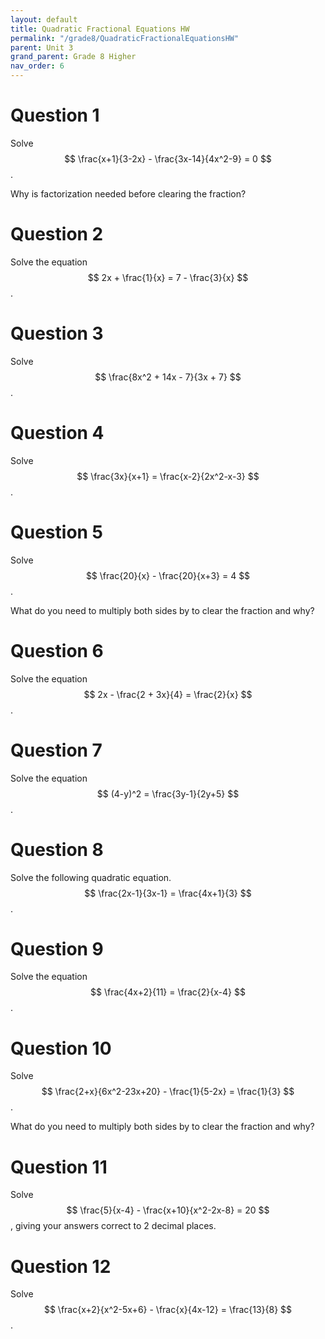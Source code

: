 ```yaml
---
layout: default
title: Quadratic Fractional Equations HW
permalink: "/grade8/QuadraticFractionalEquationsHW"
parent: Unit 3
grand_parent: Grade 8 Higher
nav_order: 6
---
```

# Question 1
Solve $$ \frac{x+1}{3-2x} - \frac{3x-14}{4x^2-9} = 0 $$.

Why is factorization needed before clearing the fraction?

# Question 2
Solve the equation $$ 2x + \frac{1}{x} = 7 - \frac{3}{x} $$.

# Question 3
Solve $$ \frac{8x^2 + 14x - 7}{3x + 7} $$.

# Question 4
Solve $$ \frac{3x}{x+1} = \frac{x-2}{2x^2-x-3} $$.

# Question 5
Solve $$ \frac{20}{x} - \frac{20}{x+3} = 4 $$.

What do you need to multiply both sides by to clear the fraction and why?

# Question 6
Solve the equation $$ 2x - \frac{2 + 3x}{4} = \frac{2}{x} $$.

# Question 7
Solve the equation $$ (4-y)^2 = \frac{3y-1}{2y+5} $$.

# Question 8
Solve the following quadratic equation. $$ \frac{2x-1}{3x-1} = \frac{4x+1}{3} $$.

# Question 9
Solve the equation $$ \frac{4x+2}{11} = \frac{2}{x-4} $$.

# Question 10
Solve $$ \frac{2+x}{6x^2-23x+20} - \frac{1}{5-2x} = \frac{1}{3} $$.

What do you need to multiply both sides by to clear the fraction and why?

# Question 11
Solve $$ \frac{5}{x-4} - \frac{x+10}{x^2-2x-8} = 20 $$, giving your answers correct to 2 decimal places.

# Question 12
Solve $$ \frac{x+2}{x^2-5x+6} - \frac{x}{4x-12} = \frac{13}{8} $$.
